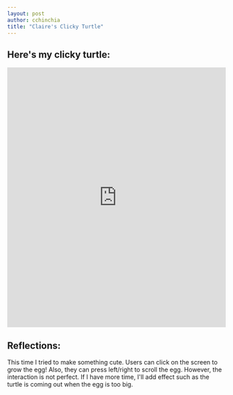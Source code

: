 ```yaml
---
layout: post
author: cchinchia
title: "Claire's Clicky Turtle"
---
```


## Here's my clicky turtle:
<iframe src="https://trinket.io/embed/python/85c5bfd2a3" width="100%" height="600" frameborder="0" marginwidth="0" marginheight="0" allowfullscreen></iframe>

## Reflections:
This time I tried to make something cute. Users can click on the screen to grow the egg! Also, they can press left/right to scroll the egg.
However, the interaction is not perfect. If I have more time, I'll add effect such as the turtle is coming out when the egg is too big.
